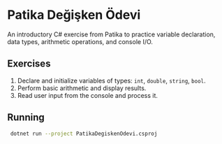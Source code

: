 # Patika Değişken Ödevi

An introductory C# exercise from Patika to practice variable declaration, data types, arithmetic operations, and console I/O.

## Exercises

1. Declare and initialize variables of types: `int`, `double`, `string`, `bool`.
2. Perform basic arithmetic and display results.
3. Read user input from the console and process it.

## Running

```bash
 dotnet run --project PatikaDegiskenOdevi.csproj
